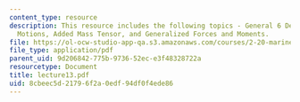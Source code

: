 ```yaml
---
content_type: resource
description: This resource includes the following topics - General 6 Degrees of Freedom
  Motions, Added Mass Tensor, and Generalized Forces and Moments.
file: https://ol-ocw-studio-app-qa.s3.amazonaws.com/courses/2-20-marine-hydrodynamics-13-021-spring-2005/8cbeec5d21796f2a0edf94df0f4ede86_lecture13.pdf
file_type: application/pdf
parent_uid: 9d206842-775b-9736-52ec-e3f48328722a
resourcetype: Document
title: lecture13.pdf
uid: 8cbeec5d-2179-6f2a-0edf-94df0f4ede86
---
```

